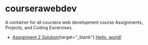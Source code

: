 # courserawebdev
A container for all coursera web development course Assignments, Projects, and Coding Excercises.

- [Assignment 2 Solution](https://mociphers.github.io/courserawebdev/module2-solution/index.html){target="_blank"}
<a href="http://example.com/" target="_blank">Hello, world!</a>
